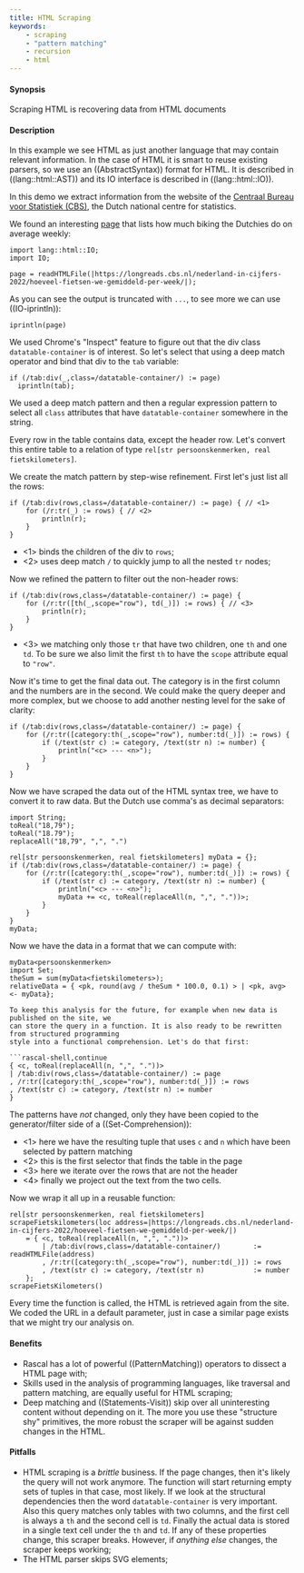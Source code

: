 ```yaml
---
title: HTML Scraping
keywords:
    - scraping
    - "pattern matching"
    - recursion
    - html
---
```


#### Synopsis

Scraping HTML is recovering data from HTML documents

#### Description

In this example we see HTML as just another language that may contain relevant information. In the case
of HTML it is smart to reuse existing parsers, so we use an ((AbstractSyntax)) format for HTML. It is
described in ((lang::html::AST)) and its IO interface is described in ((lang::html::IO)).

In this demo we extract information from the website of the [Centraal Bureau voor Statistiek (CBS)](https://www.cbs.nl), the Dutch national centre for statistics. 

We found an interesting [page](https://longreads.cbs.nl/nederland-in-cijfers-2022/hoeveel-fietsen-we-gemiddeld-per-week/) that lists how much biking the Dutchies do on average weekly:

```rascal-shell
import lang::html::IO;
import IO;

page = readHTMLFile(|https://longreads.cbs.nl/nederland-in-cijfers-2022/hoeveel-fietsen-we-gemiddeld-per-week/|);
```

As you can see the output is truncated with `...`, to see more we can use ((IO-iprintln)):

```rascal-shell,continue
iprintln(page)
```

We used Chrome's "Inspect" feature to figure out that the div class `datatable-container` is of interest.
So let's select that using a deep match operator and bind that div to the `tab` variable:

```rascal-shell,continue
if (/tab:div(_,class=/datatable-container/) := page)
  iprintln(tab);
```

We used a deep match pattern and then a regular expression pattern to select all `class` attributes that have `datatable-container` somewhere in the string.

Every row in the table contains data, except the header row. Let's convert this entire table 
to a relation of type `rel[str persoonskenmerken, real fietskilometers]`. 

We create the match pattern by step-wise refinement. First let's just 
list all the rows:

```rascal-shell,continue
if (/tab:div(rows,class=/datatable-container/) := page) { // <1>
    for (/r:tr(_) := rows) { // <2>
        println(r);
    }
}
```

* <1> binds the children of the div to `rows`;
* <2> uses deep match `/` to quickly jump to all the nested `tr` nodes;

Now we refined the pattern to filter out the non-header rows:

```rascal-shell,continue
if (/tab:div(rows,class=/datatable-container/) := page) { 
    for (/r:tr([th(_,scope="row"), td(_)]) := rows) { // <3>
        println(r);
    }
}
```

* <3> we matching only those `tr` that have two children, one `th` and one `td`. To be sure we also limit the first `th` to have the `scope` attribute equal to `"row"`.

Now it's time to get the final data out. The category is in the first column and the numbers are in the second.
We could make the query deeper and more complex, but we choose to add another nesting level for the sake of clarity:

```rascal-shell,continue
if (/tab:div(rows,class=/datatable-container/) := page) { 
    for (/r:tr([category:th(_,scope="row"), number:td(_)]) := rows) { 
        if (/text(str c) := category, /text(str n) := number) {
            println("<c> --- <n>");
        }
    }
}
```

Now we have scraped the data out of the HTML syntax tree, we have to convert it to 
raw data. But the Dutch use comma's as decimal separators:

```rascal-shell,continue,error
import String;
toReal("18,79");
toReal("18.79");
replaceAll("18,79", ",", ".")
```

```rascal-shell,continue
rel[str persoonskenmerken, real fietskilometers] myData = {};
if (/tab:div(rows,class=/datatable-container/) := page) { 
    for (/r:tr([category:th(_,scope="row"), number:td(_)]) := rows) { 
        if (/text(str c) := category, /text(str n) := number) {
            println("<c> --- <n>");
            myData += <c, toReal(replaceAll(n, ",", "."))>;
        }
    }
}
myData;
```

Now we have the data in a format that we can compute with:
```rascal-shell
myData<persoonskenmerken>
import Set;
theSum = sum(myData<fietskilometers>);
relativeData = { <pk, round(avg / theSum * 100.0, 0.1) > | <pk, avg> <- myData};

To keep this analysis for the future, for example when new data is published on the site, we
can store the query in a function. It is also ready to be rewritten from structured programming
style into a functional comprehension. Let's do that first:

```rascal-shell,continue
{ <c, toReal(replaceAll(n, ",", "."))>                      
| /tab:div(rows,class=/datatable-container/) := page        
, /r:tr([category:th(_,scope="row"), number:td(_)]) := rows 
, /text(str c) := category, /text(str n) := number          
}
```

The patterns have _not_ changed, only they have been copied to the generator/filter side
of a ((Set-Comprehension)):
* <1> here we have the resulting tuple that uses `c` and `n` which have been selected by pattern matching
* <2> this is the first selector that finds the table in the page
* <3> here we iterate over the rows that are not the header
* <4> finally we project out the text from the two cells.

Now we wrap it all up in a reusable function:
```rascal-shell,continue
rel[str persoonskenmerken, real fietskilometers] scrapeFietskilometers(loc address=|https://longreads.cbs.nl/nederland-in-cijfers-2022/hoeveel-fietsen-we-gemiddeld-per-week/|) 
    = { <c, toReal(replaceAll(n, ",", "."))>                      
        | /tab:div(rows,class=/datatable-container/)        := readHTMLFile(address)        
        , /r:tr([category:th(_,scope="row"), number:td(_)]) := rows 
        , /text(str c) := category, /text(str n)            := number          
    };
scrapeFietsKilometers()
```

Every time the function is called, the HTML is retrieved again from the site. We coded the
URL in a default parameter, just in case a similar page exists that we might try our analysis
on. 

#### Benefits

* Rascal has a lot of powerful ((PatternMatching)) operators to dissect a HTML page with;
* Skills used in the analysis of programming languages, like traversal and pattern matching, are equally useful for HTML scraping;
* Deep matching and ((Statements-Visit)) skip over all uninteresting content without depending on it. The more you use these "structure shy" primitives, the more robust the scraper will be against sudden changes in the HTML.

#### Pitfalls

* HTML scraping is a *brittle* business. If the page changes, then it's likely the query will not work
anymore. The function will start returning empty sets of tuples in that case, most likely. If we look at the
structural dependencies then the word `datatable-container` is very important. Also this query matches only
tables with two columns, and the first cell is always a `th` and the second cell is `td`. Finally the actual
data is stored in a single text cell under the `th` and `td`. If any of these properties change, this scraper 
breaks. However, if _anything else_ changes, the scraper keeps working;
* The HTML parser skips SVG elements;